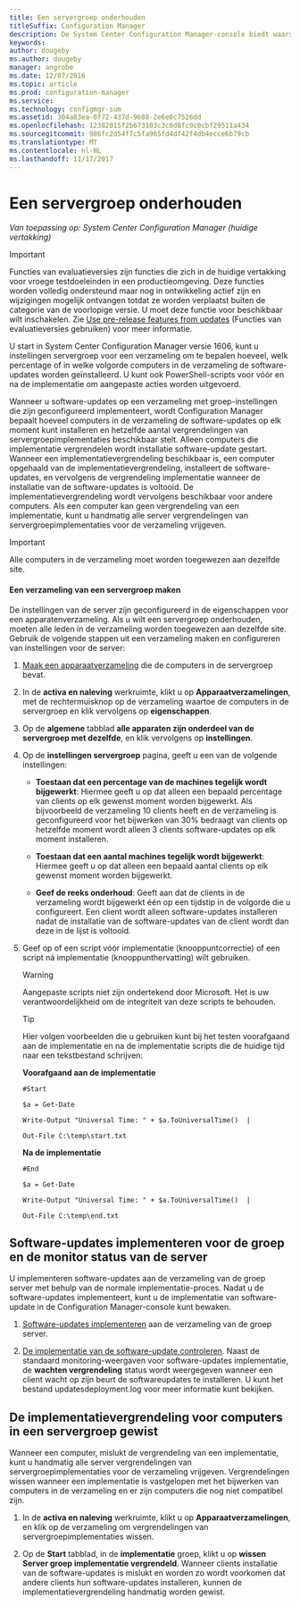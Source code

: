 ```yaml
---
title: Een servergroep onderhouden
titleSuffix: Configuration Manager
description: De System Center Configuration Manager-console biedt waarschuwingen en statussen voor het bewaken van updates en naleving.
keywords: 
author: dougeby
ms.author: dougeby
manager: angrobe
ms.date: 12/07/2016
ms.topic: article
ms.prod: configuration-manager
ms.service: 
ms.technology: configmgr-sum
ms.assetid: 304a83ea-0f72-437d-9688-2e6e0c7526dd
ms.openlocfilehash: 12382015f2b673103c3c0d8fc9c0cbf29511a434
ms.sourcegitcommit: 986fc2d54f7c5fa965fd4df42f4db4ecce6b79cb
ms.translationtype: MT
ms.contentlocale: nl-NL
ms.lasthandoff: 11/17/2017
---
```

# <a name="service-a-server-group"></a>Een servergroep onderhouden

*Van toepassing op: System Center Configuration Manager (huidige vertakking)*

>[!IMPORTANT]
>Functies van evaluatieversies zijn functies die zich in de huidige vertakking voor vroege testdoeleinden in een productieomgeving. Deze functies worden volledig ondersteund maar nog in ontwikkeling actief zijn en wijzigingen mogelijk ontvangen totdat ze worden verplaatst buiten de categorie van de voorlopige versie. U moet deze functie voor beschikbaar wilt inschakelen. Zie [Use pre-release features from updates](https://docs.microsoft.com/sccm/core/servers/manage/install-in-console-updates#bkmk_prerelease) (Functies van evaluatieversies gebruiken) voor meer informatie.

U start in System Center Configuration Manager versie 1606, kunt u instellingen servergroep voor een verzameling om te bepalen hoeveel, welk percentage of in welke volgorde computers in de verzameling de software-updates worden geïnstalleerd. U kunt ook PowerShell-scripts voor vóór en na de implementatie om aangepaste acties worden uitgevoerd.

Wanneer u software-updates op een verzameling met groep-instellingen die zijn geconfigureerd implementeert, wordt Configuration Manager bepaalt hoeveel computers in de verzameling de software-updates op elk moment kunt installeren en hetzelfde aantal vergrendelingen van servergroepimplementaties beschikbaar stelt. Alleen computers die implementatie vergrendelen wordt installatie software-update gestart. Wanneer een implementatievergrendeling beschikbaar is, een computer opgehaald van de implementatievergrendeling, installeert de software-updates, en vervolgens de vergrendeling implementatie wanneer de installatie van de software-updates is voltooid. De implementatievergrendeling wordt vervolgens beschikbaar voor andere computers. Als een computer kan geen vergrendeling van een implementatie, kunt u handmatig alle server vergrendelingen van servergroepimplementaties voor de verzameling vrijgeven.

>[!IMPORTANT]
>Alle computers in de verzameling moet worden toegewezen aan dezelfde site.

#### <a name="to-create-a-collection-for-a-server-group"></a>Een verzameling van een servergroep maken  
De instellingen van de server zijn geconfigureerd in de eigenschappen voor een apparatenverzameling. Als u wilt een servergroep onderhouden, moeten alle leden in de verzameling worden toegewezen aan dezelfde site. Gebruik de volgende stappen uit een verzameling maken en configureren van instellingen voor de server:
1.  [Maak een apparaatverzameling](../../core/clients/manage/collections/create-collections.md) die de computers in de servergroep bevat.  

2.  In de **activa en naleving** werkruimte, klikt u op **Apparaatverzamelingen**, met de rechtermuisknop op de verzameling waartoe de computers in de servergroep en klik vervolgens op **eigenschappen**.  

3.  Op de **algemene** tabblad **alle apparaten zijn onderdeel van de servergroep met dezelfde**, en klik vervolgens op **instellingen**.  

4.  Op de **instellingen servergroep** pagina, geeft u een van de volgende instellingen:  

    -   **Toestaan dat een percentage van de machines tegelijk wordt bijgewerkt**: Hiermee geeft u op dat alleen een bepaald percentage van clients op elk gewenst moment worden bijgewerkt. Als bijvoorbeeld de verzameling 10 clients heeft en de verzameling is geconfigureerd voor het bijwerken van 30% bedraagt van clients op hetzelfde moment wordt alleen 3 clients software-updates op elk moment installeren.  

    -   **Toestaan dat een aantal machines tegelijk wordt bijgewerkt**: Hiermee geeft u op dat alleen een bepaald aantal clients op elk gewenst moment worden bijgewerkt.  

    -   **Geef de reeks onderhoud**: Geeft aan dat de clients in de verzameling wordt bijgewerkt één op een tijdstip in de volgorde die u configureert. Een client wordt alleen software-updates installeren nadat de installatie van de software-updates van de client wordt dan deze in de lijst is voltooid.  

5.  Geef op of een script vóór implementatie (knooppuntcorrectie) of een script ná implementatie (knooppunthervatting) wilt gebruiken.  

    > [!WARNING]
    > Aangepaste scripts niet zijn ondertekend door Microsoft. Het is uw verantwoordelijkheid om de integriteit van deze scripts te behouden.

    > [!TIP]  
    > Hier volgen voorbeelden die u gebruiken kunt bij het testen voorafgaand aan de implementatie en na de implementatie scripts die de huidige tijd naar een tekstbestand schrijven:  
    >   
    >  **Voorafgaand aan de implementatie**  
    >   
    >  `#Start`  
    >   
    >  `$a = Get-Date`  
    >   
    >  `Write-Output "Universal Time: " + $a.ToUniversalTime()  |`  
    >   
    >  `Out-File C:\temp\start.txt`  
    >   
    >  **Na de implementatie**  
    >   
    >  `#End`  
    >   
    >  `$a = Get-Date`  
    >   
    >  `Write-Output "Universal Time: " + $a.ToUniversalTime()  |`  
    >   
    >  `Out-File C:\temp\end.txt`  

## <a name="deploy-software-updates-to-the-server-group-and-monitor-status"></a>Software-updates implementeren voor de groep en de monitor status van de server  
U implementeren software-updates aan de verzameling van de groep server met behulp van de normale implementatie-proces. Nadat u de software-updates implementeert, kunt u de implementatie van software-update in de Configuration Manager-console kunt bewaken.
1.  [Software-updates implementeren](manually-deploy-software-updates.md) aan de verzameling van de groep server.   

2.  [De implementatie van de software-update controleren](monitor-software-updates.md). Naast de standaard monitoring-weergaven voor software-updates implementatie, de **wachten vergrendeling** status wordt weergegeven wanneer een client wacht op zijn beurt de softwareupdates te installeren. U kunt het bestand updatesdeployment.log voor meer informatie kunt bekijken.


## <a name="clear-the-deployment-locks-for-computers-in-a-server-group"></a>De implementatievergrendeling voor computers in een servergroep gewist  
Wanneer een computer, mislukt de vergrendeling van een implementatie, kunt u handmatig alle server vergrendelingen van servergroepimplementaties voor de verzameling vrijgeven. Vergrendelingen wissen wanneer een implementatie is vastgelopen met het bijwerken van computers in de verzameling en er zijn computers die nog niet compatibel zijn.  
1.  In de **activa en naleving** werkruimte, klikt u op **Apparaatverzamelingen**, en klik op de verzameling om vergrendelingen van servergroepimplementaties wissen.  

2.  Op de **Start** tabblad, in de **implementatie** groep, klikt u op **wissen Server groep implementatie vergrendeld**. Wanneer clients installatie van de software-updates is mislukt en worden zo wordt voorkomen dat andere clients hun software-updates installeren, kunnen de implementatievergrendeling handmatig worden gewist.  
